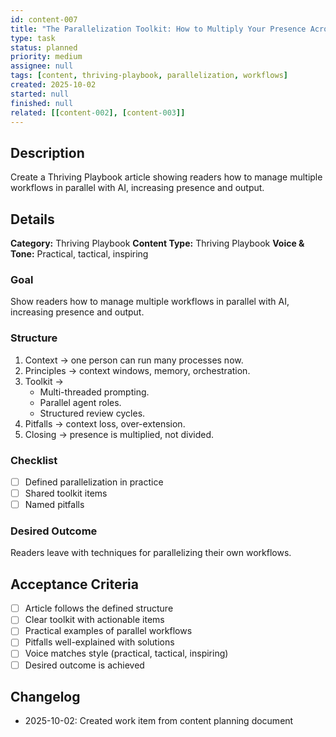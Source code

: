 ```yaml
---
id: content-007
title: "The Parallelization Toolkit: How to Multiply Your Presence Across Projects"
type: task
status: planned
priority: medium
assignee: null
tags: [content, thriving-playbook, parallelization, workflows]
created: 2025-10-02
started: null
finished: null
related: [[content-002], [content-003]]
---
```


## Description

Create a Thriving Playbook article showing readers how to manage multiple workflows in parallel with AI, increasing presence and output.

## Details

**Category:** Thriving Playbook
**Content Type:** Thriving Playbook
**Voice & Tone:** Practical, tactical, inspiring

### Goal
Show readers how to manage multiple workflows in parallel with AI, increasing presence and output.

### Structure
1. Context → one person can run many processes now.
2. Principles → context windows, memory, orchestration.
3. Toolkit →
   - Multi-threaded prompting.
   - Parallel agent roles.
   - Structured review cycles.
4. Pitfalls → context loss, over-extension.
5. Closing → presence is multiplied, not divided.

### Checklist
- [ ] Defined parallelization in practice
- [ ] Shared toolkit items
- [ ] Named pitfalls

### Desired Outcome
Readers leave with techniques for parallelizing their own workflows.

## Acceptance Criteria

- [ ] Article follows the defined structure
- [ ] Clear toolkit with actionable items
- [ ] Practical examples of parallel workflows
- [ ] Pitfalls well-explained with solutions
- [ ] Voice matches style (practical, tactical, inspiring)
- [ ] Desired outcome is achieved

## Changelog

- 2025-10-02: Created work item from content planning document
